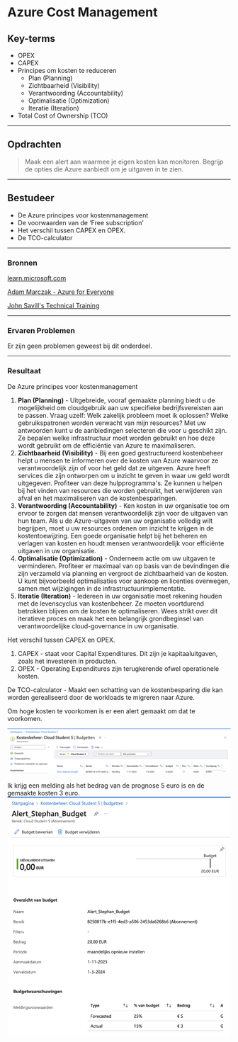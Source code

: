 # Azure Cost Management

## Key-terms
- OPEX
- CAPEX
- Principes om kosten te reduceren
  - Plan (Planning)
  - Zichtbaarheid (Visibility)
  - Verantwoording (Accountability)
  - Optimalisatie (Optimization)
  - Iteratie (Iteration)
- Total Cost of Ownership (TCO)
---
## Opdrachten
>Maak een alert aan waarmee je eigen kosten kan monitoren.
>Begrijp de opties die Azure aanbiedt om je uitgaven in te zien.
---

## Bestudeer
- De Azure principes voor kostenmanagement
- De voorwaarden van de ‘Free subscription’
- Het verschil tussen CAPEX en OPEX.
- De TCO-calculator

---

### Bronnen

[learn.microsoft.com](https://learn.microsoft.com/nl-nl/azure/cost-management-billing/costs/cost-mgt-best-practices)

[Adam Marczak - Azure for Everyone](https://www.youtube.com/watch?v=7KEygnLtRyE)

[John Savill's Technical Training](https://www.youtube.com/watch?v=pE-bf8i5blU)

---

### Ervaren Problemen

Er zijn geen problemen geweest bij dit onderdeel.

---
### Resultaat

De Azure principes voor kostenmanagement
  1. **Plan (Planning)** - Uitgebreide, vooraf gemaakte planning biedt u de mogelijkheid om cloudgebruik aan uw specifieke bedrijfsvereisten aan te passen. Vraag uzelf: Welk zakelijk probleem moet ik oplossen? Welke gebruikspatronen worden verwacht van mijn resources? Met uw antwoorden kunt u de aanbiedingen selecteren die voor u geschikt zijn. Ze bepalen welke infrastructuur moet worden gebruikt en hoe deze wordt gebruikt om de efficiëntie van Azure te maximaliseren.
  2. **Zichtbaarheid (Visibility)** - Bij een goed gestructureerd kostenbeheer helpt u mensen te informeren over de kosten van Azure waarvoor ze verantwoordelijk zijn of voor het geld dat ze uitgeven. Azure heeft services die zijn ontworpen om u inzicht te geven in waar uw geld wordt uitgegeven. Profiteer van deze hulpprogramma's. Ze kunnen u helpen bij het vinden van resources die worden gebruikt, het verwijderen van afval en het maximaliseren van de kostenbesparingen.
  3. **Verantwoording (Accountability)** - Ken kosten in uw organisatie toe om ervoor te zorgen dat mensen verantwoordelijk zijn voor de uitgaven van hun team. Als u de Azure-uitgaven van uw organisatie volledig wilt begrijpen, moet u uw resources ordenen om inzicht te krijgen in de kostentoewijzing. Een goede organisatie helpt bij het beheren en verlagen van kosten en houdt mensen verantwoordelijk voor efficiënte uitgaven in uw organisatie.
  4. **Optimalisatie (Optimization)** - Onderneem actie om uw uitgaven te verminderen. Profiteer er maximaal van op basis van de bevindingen die zijn verzameld via planning en vergroot de zichtbaarheid van de kosten. U kunt bijvoorbeeld optimalisaties voor aankoop en licenties overwegen, samen met wijzigingen in de infrastructuurimplementatie.
  5. **Iteratie (Iteration)** - Iedereen in uw organisatie moet rekening houden met de levenscyclus van kostenbeheer. Ze moeten voortdurend betrokken blijven om de kosten te optimaliseren. Wees strikt over dit iteratieve proces en maak het een belangrijk grondbeginsel van verantwoordelijke cloud-governance in uw organisatie.



Het verschil tussen CAPEX en OPEX.
  1. CAPEX - staat voor Capital Expenditures. Dit zijn je kapitaaluitgaven, zoals het investeren in producten.
  2. OPEX - Operating Expenditures zijn terugkerende ofwel operationele kosten.

De TCO-calculator
    - Maakt een schatting van de kostenbesparing die kan worden gerealiseerd door de workloads te migreren naar Azure.


Om hoge kosten te voorkomen is er een alert gemaakt om dat te voorkomen. 

![afbeeldingAlertBudgetAzure](../00_includes/04_Azure_1/02_Azure_Cost_Management/AlertBudgetAzure.png)

Ik krijg een melding als het bedrag van de prognose 5 euro is en de gemaakte kosten 3 euro.
![afbeeldingAlertStephanBudget](../00_includes/04_Azure_1/02_Azure_Cost_Management/Alert_Stephan_Budget.png)


